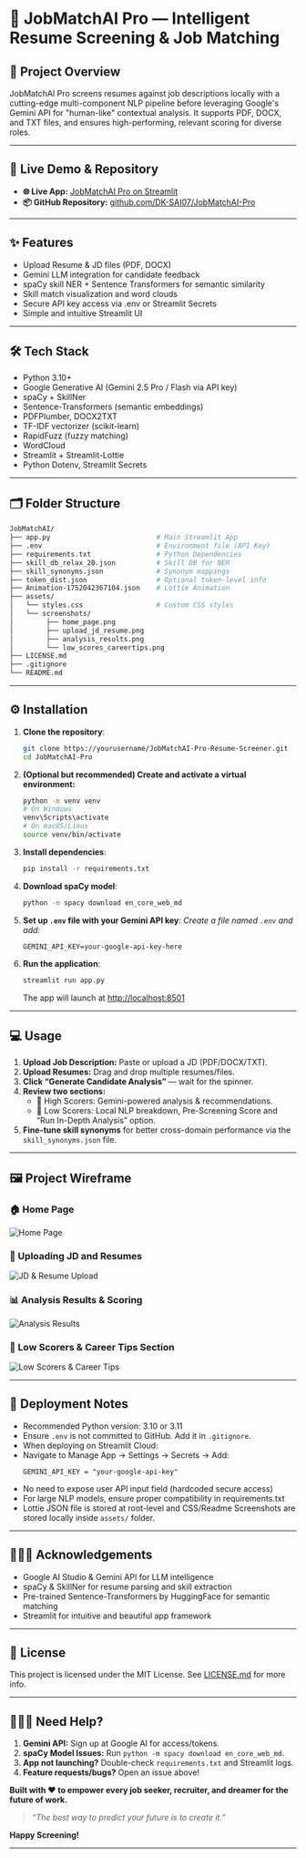 # 💼 JobMatchAI Pro — Intelligent Resume Screening & Job Matching

## 📌 Project Overview

JobMatchAI Pro screens resumes against job descriptions locally with a cutting-edge multi-component NLP pipeline before leveraging Google's Gemini API for "human-like" contextual analysis. It supports PDF, DOCX, and TXT files, and ensures high-performing, relevant scoring for diverse roles.

------------------------------------------------------------------------
## 🔗 Live Demo & Repository

- **🌐 Live App:** [JobMatchAI Pro on Streamlit](https://jobmatchai-pro-108.streamlit.app/)
- **📦 GitHub Repository:** [github.com/DK-SAI07/JobMatchAI-Pro](https://github.com/DK-SAI07/JobMatchAI-Pro)
  
------------------------------------------------------------------------

## ✨ Features

- Upload Resume & JD files (PDF, DOCX)
- Gemini LLM integration for candidate feedback
- spaCy skill NER + Sentence Transformers for semantic similarity
- Skill match visualization and word clouds
- Secure API key access via .env or Streamlit Secrets
- Simple and intuitive Streamlit UI

------------------------------------------------------------------------

## 🛠️ Tech Stack

-   Python 3.10+
-   Google Generative AI (Gemini 2.5 Pro / Flash via API key)
-   spaCy + SkillNer
-   Sentence-Transformers (semantic embeddings)
-   PDFPlumber, DOCX2TXT
-   TF-IDF vectorizer (scikit-learn)
-   RapidFuzz (fuzzy matching)
-   WordCloud
-   Streamlit + Streamlit-Lottie
-   Python Dotenv, Streamlit Secrets

------------------------------------------------------------------------

## 🗂️ Folder Structure

``` bash
JobMatchAI/
├── app.py                          # Main Streamlit App
├── .env                            # Environment file (API Key)
├── requirements.txt                # Python Dependencies
├── skill_db_relax_20.json          # Skill DB for NER
├── skill_synonyms.json             # Synonym mappings
├── token_dist.json                 # Optional token-level info
├── Animation-1752042367104.json    # Lottie Animation
├── assets/
│   └── styles.css                  # Custom CSS styles
│   └── screenshots/
│        ├── home_page.png
│        ├── upload_jd_resume.png
│        ├── analysis_results.png
│        └── low_scores_careertips.png
├── LICENSE.md
├── .gitignore
└── README.md
```

------------------------------------------------------------------------

## ⚙️ Installation

1. **Clone the repository**:
   ```bash
   git clone https://yourusername/JobMatchAI-Pro-Resume-Screener.git
   cd JobMatchAI-Pro
   ```

2. **(Optional but recommended) Create and activate a virtual environment:**
   ```bash
   python -m venv venv
   # On Windows
   venv\Scripts\activate
   # On macOS/Linux
   source venv/bin/activate
   ```

3. **Install dependencies**:
   ```bash
   pip install -r requirements.txt
   ```

4. **Download spaCy model**:
   ```bash
   python -m spacy download en_core_web_md
   ```

5. **Set up `.env` file with your Gemini API key**:
   *Create a file named `.env` and add:*
   ```
   GEMINI_API_KEY=your-google-api-key-here
   ```
6. **Run the application**:
   ```bash
   streamlit run app.py
   ```
   The app will launch at [http://localhost:8501](http://localhost:8501)
------------------------------------------------------------------------

## 💻 Usage

1. **Upload Job Description:** Paste or upload a JD (PDF/DOCX/TXT).
2. **Upload Resumes:** Drag and drop multiple resumes/files.
3. **Click “Generate Candidate Analysis”** — wait for the spinner.
4. **Review two sections:**
   - 🏅 High Scorers: Gemini-powered analysis & recommendations.
   - 📄 Low Scorers: Local NLP breakdown, Pre-Screening Score and “Run In-Depth Analysis” option.
5. **Fine-tune skill synonyms** for better cross-domain performance via the `skill_synonyms.json` file.

------------------------------------------------------------------------
## 🖼️ Project Wireframe

### 🏠 Home Page
![Home Page](./assets/screenshots/home_page.png)

### 📄 Uploading JD and Resumes
![JD & Resume Upload](./assets/screenshots/upload_jd_resume.png)

### 📊 Analysis Results & Scoring
![Analysis Results](./assets/screenshots/analysis_results.png)

### 💼 Low Scorers & Career Tips Section
![Low Scorers & Career Tips](./assets/screenshots/low_scores_careertips.png)

------------------------------------------------------------------------

## 📄 Deployment Notes

-   Recommended Python version: 3.10 or 3.11
-   Ensure `.env` is not committed to GitHub. Add it in `.gitignore`.
-   When deploying on Streamlit Cloud:
  - Navigate to Manage App → Settings → Secrets → Add:
    ```
    GEMINI_API_KEY = "your-google-api-key"
    ```
  - No need to expose user API input field (hardcoded secure access)
-   For large NLP models, ensure proper compatibility in
    requirements.txt
-  Lottie JSON file is stored at root-level and CSS/Readme Screenshots are stored locally inside `assets/` folder.

------------------------------------------------------------------------

## 👨🏻‍💻 Acknowledgements

-   Google AI Studio & Gemini API for LLM intelligence
-   spaCy & SkillNer for resume parsing and skill extraction
-   Pre-trained Sentence-Transformers by HuggingFace for semantic matching
-   Streamlit for intuitive and beautiful app framework

------------------------------------------------------------------------

## 📜 License

This project is licensed under the MIT License. See
[LICENSE.md](./LICENSE.md) for more info.

------------------------------------------------------------------------

## 🙋🏻‍♂️ Need Help?

1. **Gemini API:** Sign up at Google AI for access/tokens.
2. **spaCy Model Issues:** Run `python -m spacy download en_core_web_md`.
3. **App not launching?** Double-check `requirements.txt` and Streamlit logs.
4. **Feature requests/bugs?** Open an issue above!

**Built with ❤️ to empower every job seeker, recruiter, and dreamer for the future of work.**

> *“The best way to predict your future is to create it.”*


**Happy Screening!**

------------------------------------------------------------------------

